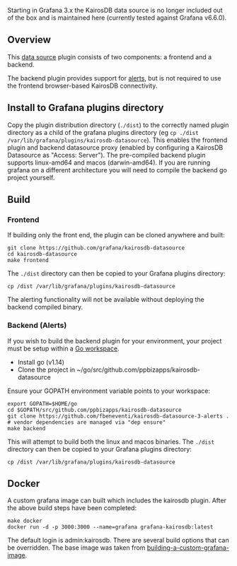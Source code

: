 Starting in Grafana 3.x the KairosDB data source is no longer included out of the box and is maintained here (currently tested against Grafana v6.6.0).

## Overview
This [data source](https://grafana.com/docs/grafana/latest/plugins/developing/datasources/) plugin consists of two components: a frontend and a backend.

The backend plugin provides support for [alerts](https://grafana.com/docs/alerting/rules), but is not required to use the frontend browser-based KairosDB connectivity.

## Install to Grafana plugins directory

Copy the plugin distribution directory (`./dist`) to the correctly named plugin directory as a child of the grafana plugins directory (eg `cp ./dist /var/lib/grafana/plugins/kairosdb-datasource`). This enables the frontend plugin and backend datasource proxy (enabled by configuring a KairosDB Datasource as "Access: Server"). The pre-compiled backend plugin supports linux-amd64 and macos (darwin-amd64). If you are running grafana on a different architecture you will need to compile the backend go project yourself.

## Build
### Frontend

If building only the front end, the plugin can be cloned anywhere and built:

```
git clone https://github.com/grafana/kairosdb-datasource
cd kairosdb-datasource
make frontend
```

The `./dist` directory can then be copied to your Grafana plugins directory:

```
cp /dist /var/lib/grafana/plugins/kairosdb-datasource
```

The alerting functionality will not be available without deploying the backend compiled binary.

### Backend (Alerts)

If you wish to build the backend plugin for your environment, your project must be setup within a [Go workspace](https://golang.org/doc/code.html#Workspaces).

- Install go (v1.14)
- Clone the project in ~/go/src/github.com/ppbizapps/kairosdb-datasource

Ensure your GOPATH environment variable points to your workspace:

```
export GOPATH=$HOME/go
cd $GOPATH/src/github.com/ppbizapps/kairosdb-datasource
git clone https://github.com/fbeneventi/kairosdb-datasource-3-alerts .
# vendor dependencies are managed via "dep ensure"
make backend
```

This will attempt to build both the linux and macos binaries. The `./dist` directory can then be copied to your Grafana plugins directory:

```
cp /dist /var/lib/grafana/plugins/kairosdb-datasource
```
## Docker

A custom grafana image can built which includes the kairosdb plugin. After the above build steps have been completed:
```
make docker
docker run -d -p 3000:3000 --name=grafana grafana-kairosdb:latest
```
The default login is admin:kairosdb. There are several build options that can be overridden. The base image was taken from [building-a-custom-grafana-image](https://grafana.com/docs/grafana/latest/installation/docker/#building-a-custom-grafana-image).
